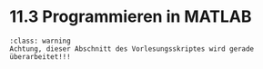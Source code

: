 # 11.3 Programmieren in MATLAB


```{admonition} Warnung
:class: warning
Achtung, dieser Abschnitt des Vorlesungsskriptes wird gerade überarbeitet!!!
```